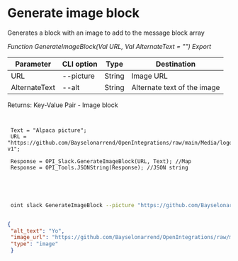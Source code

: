 ﻿---
sidebar_position: 1
---

# Generate image block
 Generates a block with an image to add to the message block array


*Function GenerateImageBlock(Val URL, Val AlternateText = "") Export*

 | Parameter | CLI option | Type | Destination |
 |-|-|-|-|
 | URL | --picture | String | Image URL |
 | AlternateText | --alt | String | Alternate text of the image |

 
 Returns: Key-Value Pair - Image block

```bsl title="Code example"
	
 
 Text = "Alpaca picture";
 URL = "https://github.com/Bayselonarrend/OpenIntegrations/raw/main/Media/logo.png?v1";
 
 Response = OPI_Slack.GenerateImageBlock(URL, Text); //Map
 Response = OPI_Tools.JSONString(Response); //JSON string
 

	
```

```sh title="CLI command example"
 
 oint slack GenerateImageBlock --picture "https://github.com/Bayselonarrend/OpenIntegrations/raw/main/Media/logo.png?v1" --alt %alt%

```


```json title="Result"

{
 "alt_text": "Yo",
 "image_url": "https://github.com/Bayselonarrend/OpenIntegrations/raw/main/Media/logo.png?v1",
 "type": "image"
 }

```
